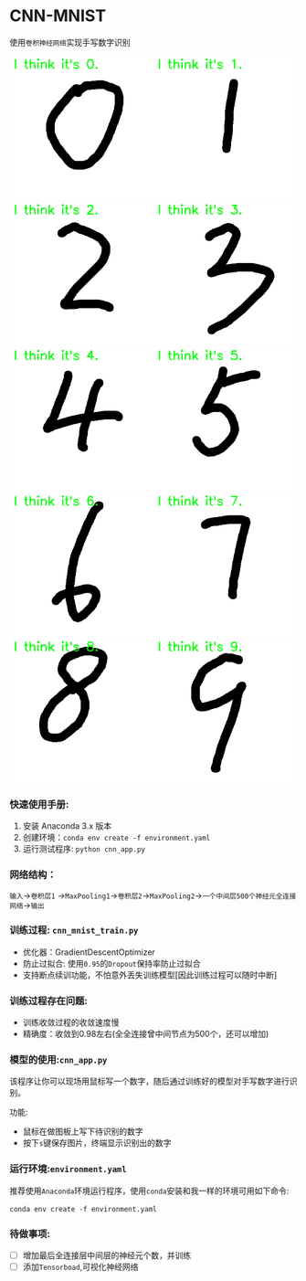 # CNN-MNIST
使用`卷积神经网络`实现手写数字识别

<img src="./src/pic/0.png" width="50%"><img src="./src/pic/1.png" width="50%">
<img src="./src/pic/2.png" width="50%"><img src="./src/pic/3.png" width="50%">
<img src="./src/pic/4.png" width="50%"><img src="./src/pic/5.png" width="50%">
<img src="./src/pic/6.png" width="50%"><img src="./src/pic/7.png" width="50%">
<img src="./src/pic/8.png" width="50%"><img src="./src/pic/9.png" width="50%">

### 快速使用手册:

1. 安装 Anaconda 3.x 版本
2. 创建环境：`conda env create -f environment.yaml`
3. 运行测试程序: `python cnn_app.py`

### 网络结构：

`输入`->`卷积层1` ->`MaxPooling1`->`卷积层2`->`MaxPooling2`->`一个中间层500个神经元全连接网络`->`输出`

### 训练过程: `cnn_mnist_train.py`

- 优化器：GradientDescentOptimizer
- 防止过拟合: 使用`0.95`的`Dropout`保持率防止过拟合
- 支持断点续训功能，不怕意外丢失训练模型[因此训练过程可以随时中断]

### 训练过程存在问题:

- 训练收敛过程的收敛速度慢
- 精确度：收敛到0.98左右(全全连接曾中间节点为500个，还可以增加)

### 模型的使用:`cnn_app.py`

该程序让你可以现场用鼠标写一个数字，随后通过训练好的模型对手写数字进行识别。

功能:

- 鼠标在做图板上写下待识别的数字
- 按下`s`键保存图片，终端显示识别出的数字

### 运行环境:`environment.yaml`

推荐使用`Anaconda`环境运行程序，使用`conda`安装和我一样的环境可用如下命令:

```
conda env create -f environment.yaml
```



### 待做事项:

- [ ] 增加最后全连接层中间层的神经元个数，并训练
- [ ] 添加`Tensorboad`,可视化神经网络